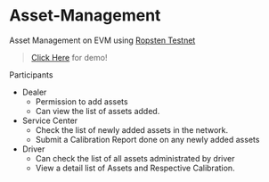 # Asset-Management
Asset Management on EVM using [Ropsten Testnet](https://ropsten.etherscan.io/) 

> [Click Here](https://papandas.github.io/Asset-Management/) for demo!

Participants
- Dealer
  - Permission to add assets
  - Can view the list of assets added.
- Service Center
  - Check the list of newly added assets in the network.
  - Submit a Calibration Report done on any newly added assets
- Driver
  - Can check the list of all assets administrated by driver
  - View a detail list of Assets and Respective Calibration.